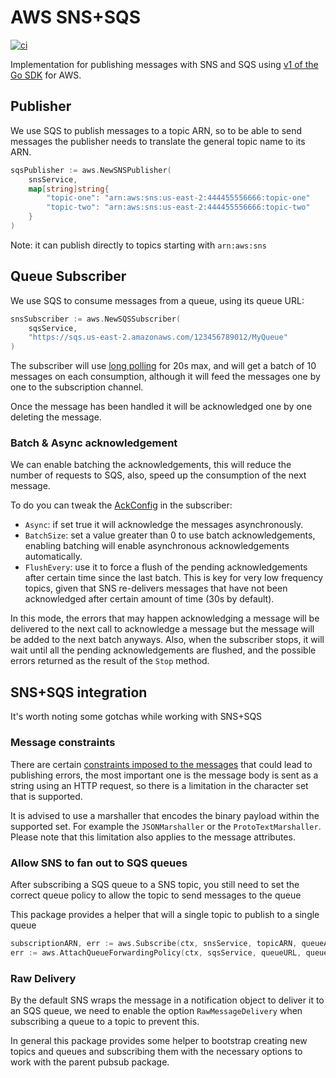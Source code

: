 # AWS SNS+SQS

[![ci][ci-badge]][ci-url]

Implementation for publishing messages with SNS and SQS using [v1 of the Go SDK](https://github.com/aws/aws-sdk-go) for AWS.

## Publisher
We use SQS to publish messages to a topic ARN, so to be able to send messages the
publisher needs to translate the general topic name to its ARN.

```go
sqsPublisher := aws.NewSNSPublisher(
    snsService,
    map[string]string{
        "topic-one": "arn:aws:sns:us-east-2:444455556666:topic-one"
        "topic-two": "arn:aws:sns:us-east-2:444455556666:topic-two"
    }
)
```

Note: it can publish directly to topics starting with `arn:aws:sns`  

## Queue Subscriber
We use SQS to consume messages from a queue, using its queue URL:
```go
snsSubscriber := aws.NewSQSSubscriber(
    sqsService,
    "https://sqs.us-east-2.amazonaws.com/123456789012/MyQueue"
)
```
The subscriber will use [long polling](https://docs.aws.amazon.com/AWSSimpleQueueService/latest/SQSDeveloperGuide/sqs-short-and-long-polling.html)
for 20s max, and will get a batch of 10 messages on each consumption,
although it will feed the messages one by one to the subscription channel.

Once the message has been handled it will be acknowledged one by one deleting the message.

### Batch & Async acknowledgement
We can enable batching the acknowledgements, this will reduce the number of requests to SQS, also,
speed up the consumption of the next message.   

To do you can tweak the [AckConfig](subscriber.go#L43) in the subscriber:
* `Async`: if set true it will acknowledge the messages asynchronously.   
* `BatchSize`: set a value greater than 0 to use batch acknowledgements, enabling batching will enable asynchronous
 acknowledgements automatically.   
* `FlushEvery`: use it to force a flush of the pending acknowledgements after certain time since the last
batch. This is key for very low frequency topics, given that SNS re-delivers messages that have not been acknowledged
after certain amount of time (30s by default).   

In this mode, the errors that may happen acknowledging a message will be delivered to the next call 
to acknowledge a message but the message will be added to the next batch anyways. Also, when the 
subscriber stops, it will wait until all the pending acknowledgements are flushed, and the possible 
errors returned as the result of the `Stop` method.

## SNS+SQS integration
It's worth noting some gotchas while working with SNS+SQS

### Message constraints
There are certain [constraints imposed to the messages](https://docs.aws.amazon.com/sdk-for-go/api/service/sns/#PublishInput)
that could lead to publishing errors, the most important one is the message body is sent as a
string using an HTTP request, so there is a limitation in the character set that is supported.

It is advised to use a marshaller that encodes the binary payload within the supported set. 
For example the `JSONMarshaller` or the `ProtoTextMarshaller`. Please note that this limitation
 also applies to the message attributes.  

### Allow SNS to fan out to SQS queues
After subscribing a SQS queue to a SNS topic, you still need to set the correct queue policy to allow
the topic to send messages to the queue

This package provides a helper that will a single topic to publish to a single queue
```go
subscriptionARN, err := aws.Subscribe(ctx, snsService, topicARN, queueARN)
err := aws.AttachQueueForwardingPolicy(ctx, sqsService, queueURL, queueARN, topicARN)
```

### Raw Delivery
By the default SNS wraps the message in a notification object to deliver it to an SQS queue, 
we need to enable the option `RawMessageDelivery` when subscribing a queue to a topic to prevent
this.

In general this package provides some helper to bootstrap creating new topics and queues and subscribing
 them with the necessary options to work with the parent pubsub package.   

[ci-badge]: https://github.com/hmoragrega/pubsub/workflows/AWS/badge.svg
[ci-url]:   https://github.com/hmoragrega/pubsub/actions?query=workflow%3AAWS

